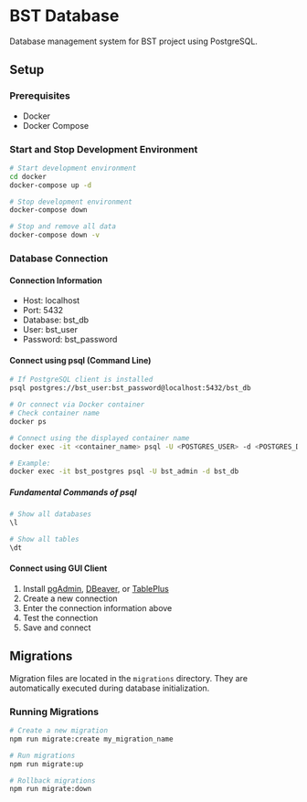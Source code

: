 # BST Database

Database management system for BST project using PostgreSQL.

## Setup

### Prerequisites

- Docker
- Docker Compose

### Start and Stop Development Environment

```bash
# Start development environment
cd docker
docker-compose up -d

# Stop development environment
docker-compose down

# Stop and remove all data
docker-compose down -v
```

### Database Connection

#### Connection Information

- Host: localhost
- Port: 5432
- Database: bst_db
- User: bst_user
- Password: bst_password

#### Connect using psql (Command Line)

```bash
# If PostgreSQL client is installed
psql postgres://bst_user:bst_password@localhost:5432/bst_db

# Or connect via Docker container
# Check container name
docker ps

# Connect using the displayed container name
docker exec -it <container_name> psql -U <POSTGRES_USER> -d <POSTGRES_DB>

# Example:
docker exec -it bst_postgres psql -U bst_admin -d bst_db
```

##### Fundamental Commands of psql

```bash
# Show all databases
\l

# Show all tables
\dt
```

#### Connect using GUI Client

1. Install [pgAdmin](https://www.pgadmin.org/), [DBeaver](https://dbeaver.io/), or [TablePlus](https://tableplus.com/)
2. Create a new connection
3. Enter the connection information above
4. Test the connection
5. Save and connect

## Migrations

Migration files are located in the `migrations` directory.
They are automatically executed during database initialization.

### Running Migrations

```bash
# Create a new migration
npm run migrate:create my_migration_name

# Run migrations
npm run migrate:up

# Rollback migrations
npm run migrate:down
```
